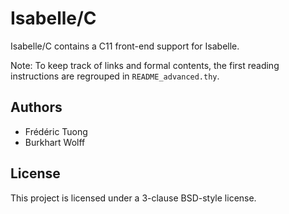 # Isabelle/C

Isabelle/C contains a C11 front-end support for Isabelle.

Note: To keep track of links and formal contents, the first reading
instructions are regrouped in ``README_advanced.thy``.

## Authors
* Frédéric Tuong
* Burkhart Wolff

## License
This project is licensed under a 3-clause BSD-style license.
